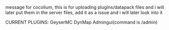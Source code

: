 message for cocolium, this is for uploading plugins/datapack files and i will later put them in the server files,
add it as a issue and i will later look into it

CURRENT PLUGINS:
GeyserMC
DynMap
Admingui(command is /admin)
